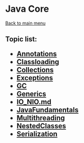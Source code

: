 <H1>Java Core</h1>

[Back to main menu](..%2FREADME.md)

<h2>

Topic list:
* [Annotations](education%2FAnnotations.md)
* [Classloading](education%2FClassloading.md)
* [Collections](education%2FCollections.md)
* [Exceptions](education%2FExceptions.md)
* [GC](education%2FGC.md)
* [Generics](education%2FGenerics.md)
* [IO_NIO.md](education%2FIO_NIO.md)
* [JavaFundamentals](education%2FJavaFundamentals.md)
* [Multithreading](education%2FMultithreading.md)
* [NestedClasses](education%2FNestedClasses.md)
* [Serialization](education%2FSerialization.md)

</h2>